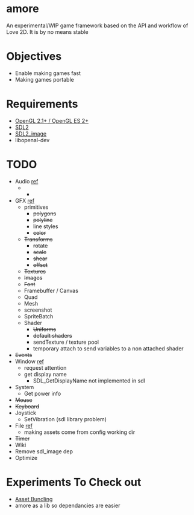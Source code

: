# amore

An experimental/WIP game framework based on the API and workflow of Love 2D. It
is by no means stable

Objectives
==========
* Enable making games fast 
* Making games portable
 
Requirements
============
* [OpenGL 2.1+ / OpenGL ES 2+](https://www.opengl.org/wiki/Getting_Started)
* [SDL2](http://libsdl.org/download-2.0.php)
* [SDL2_image](http://www.libsdl.org/projects/SDL_image/)
* libopenal-dev

TODO
=====
* Audio [ref](https://love2d.org/wiki/love.audio)
  - *
* GFX [ref](https://love2d.org/wiki/love.graphics)
  - primitives
    * ~~polygons~~
    * ~~polyline~~
    * line styles
    * ~~color~~
  - ~~Transforms~~
    * ~~rotate~~
    * ~~scale~~
    * ~~shear~~
    * ~~offset~~
  - ~~Textures~~
  - ~~Images~~
  - ~~Font~~
  - Framebuffer / Canvas
  - Quad
  - Mesh
  - screenshot
  - SpriteBatch
  - Shader 
    * ~~Uniforms~~
    * ~~default shaders~~
    * sendTexture / texture pool
    * temporary attach to send variables to a non attached shader
* ~~Events~~
* Window [ref](https://love2d.org/wiki/love.window)
  - request attention
  - get display name
    - SDL_GetDisplayName not implemented in sdl 
* System
  - Get power info
* ~~Mouse~~
* ~~Keyboard~~
* Joystick
  - SetVibration (sdl library problem)
* File [ref](https://love2d.org/wiki/love.filesystem)
  - making assets come from config working dir
* ~~Timer~~
* Wiki
* Remove sdl_image dep
* Optimize

Experiments To Check out
========================

* [Asset Bundling](https://github.com/jteeuwen/go-bindata)
* amore as a lib so dependancies are easier



